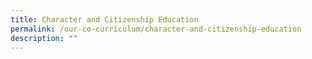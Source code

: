 ```yaml
---
title: Character and Citizenship Education
permalink: /our-co-curriculum/character-and-citizenship-education
description: ""
---
```


